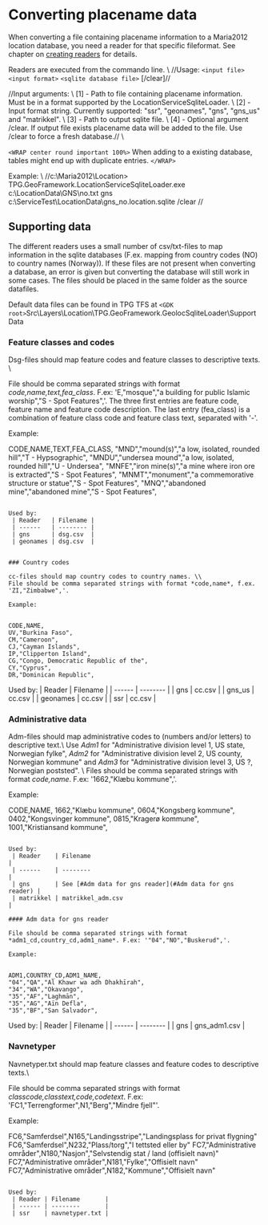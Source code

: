 # Converting placename data

When converting a file containing placename information to a Maria2012 location database, you need a reader for that specific fileformat. See chapter on [creating readers](./readers) for details.

Readers are executed from the commando line. \\
//Usage: `<input file>` `<input format>` `<sqlite database file>` [/clear]//

//Input arguments: \\
[1] - Path to file containing placename information. Must be in a format supported by the LocationServiceSqliteLoader. \\
[2] - Input format string. Currently supported: "ssr", "geonames", "gns", "gns_us" and "matrikkel". \\
[3] - Path to output sqlite file. \\
[4] - Optional argument /clear. If output file exists placename data will be added to the file. Use /clear to force a fresh database.// \\

`<WRAP center round important 100%>`
When adding to a existing database, tables might end up with duplicate entries.
`</WRAP>`

Example: \\
//c:\Maria2012\Location> TPG.GeoFramework.LocationServiceSqliteLoader.exe c:\LocationData\GNS\no.txt gns c:\ServiceTest\LocationData\gns_no.location.sqlite /clear
//

## Supporting data

The different readers uses a small number of csv/txt-files to map information in the sqlite databases (F.ex. mapping from country codes (NO) to country names (Norway)). If these files are not present when converting a database, an error is given but converting the database will still work in some cases. The files should be placed in the same folder as the source datafiles.

Default data files can be found in TPG TFS at `<GDK  root>`Src\Layers\Location\TPG.GeoFramework.GeolocSqliteLoader\SupportData
### Feature classes and codes

Dsg-files should map feature codes and feature classes to descriptive texts. \\

File should be comma separated strings with format *code,name,text,fea_class*. F.ex: 'E,"mosque","a building for public Islamic worship","S - Spot Features",'. The three first entries are feature code, feature name and feature code description. The last entry (fea_class) is a combination of feature class code and feature class text, separated with '-'. 

Example:


CODE,NAME,TEXT,FEA_CLASS,
"MND","mound(s)","a low, isolated, rounded hill","T - Hypsographic",
"MNDU","undersea mound","a low, isolated, rounded hill","U - Undersea",
"MNFE","iron mine(s)","a mine where iron ore is extracted","S - Spot Features",
"MNMT","monument","a commemorative structure or statue","S - Spot Features",
"MNQ","abandoned mine","abandoned mine","S - Spot Features",
```

Used by:
 | Reader   | Filename | 
 | ------   | -------- | 
 | gns      | dsg.csv  | 
 | geonames | dsg.csv  | 
 

### Country codes

cc-files should map country codes to country names. \\
File should be comma separated strings with format *code,name*, f.ex. 'ZI,"Zimbabwe",'.

Example:


CODE,NAME,
UV,"Burkina Faso",
CM,"Cameroon",
CJ,"Cayman Islands",
IP,"Clipperton Island",
CG,"Congo, Democratic Republic of the",
CY,"Cyprus",
DR,"Dominican Republic",
```

Used by:
 | Reader   | Filename | 
 | ------   | -------- | 
 | gns      | cc.csv   | 
 | gns_us   | cc.csv   | 
 | geonames | cc.csv   | 
 | ssr      | cc.csv   | 

### Administrative data

Adm-files should map administrative codes to (numbers and/or letters) to descriptive text.\\
Use *Adm1* for "Administrative division level 1, US state, Norwegian fylke", *Adm2* for "Administrative division level 2, US county, Norwegian kommune" and *Adm3* for "Administrative division level 3, US ?, Norwegian poststed". \\
Files should be comma separated strings with format *code,name*. F.ex: '1662,"Klæbu kommune",'.

Example:


CODE,NAME,
1662,"Klæbu kommune",
0604,"Kongsberg kommune",
0402,"Kongsvinger kommune",
0815,"Kragerø kommune",
1001,"Kristiansand kommune",
```

Used by:
 | Reader    | Filename                                                 | 
 | ------    | --------                                                 | 
 | gns       | See [#Adm data for gns reader](#Adm data for gns reader) | 
 | matrikkel | matrikkel_adm.csv                                        | 

#### Adm data for gns reader

File should be comma separated strings with format *adm1_cd,country_cd,adm1_name*. F.ex: '"04","NO","Buskerud",'.

Example:


ADM1,COUNTRY_CD,ADM1_NAME,
"04","QA","Al Khawr wa adh Dhakhīrah",
"34","WA","Okavango",
"35","AF","Laghmān",
"35","AG","Aïn Defla",
"35","BF","San Salvador",
```

Used by:
 | Reader | Filename     | 
 | ------ | --------     | 
 | gns    | gns_adm1.csv | 


### Navnetyper

Navnetyper.txt should map feature classes and feature codes to descriptive texts.\\

File should be comma separated strings with format *classcode,classtext,code,codetext*. F.ex: 'FC1,"Terrengformer",N1,"Berg","Mindre fjell"'. 

Example:


FC6,"Samferdsel",N165,"Landingsstripe","Landingsplass for privat flygning"
FC6,"Samferdsel",N232,"Plass/torg","I tettsted eller by"
FC7,"Administrative områder",N180,"Nasjon","Selvstendig stat / land (offisielt navn)"
FC7,"Administrative områder",N181,"Fylke","Offisielt navn"
FC7,"Administrative områder",N182,"Kommune","Offisielt navn"
```

Used by:
 | Reader | Filename       | 
 | ------ | --------       | 
 | ssr    | navnetyper.txt | 

